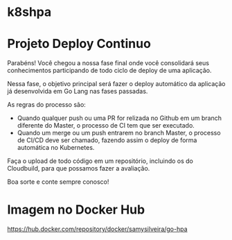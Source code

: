 # k8shpa
# Projeto Deploy Continuo
Parabéns! Você chegou a nossa fase final onde você consolidará seus conhecimentos participando de todo ciclo de deploy de uma aplicação.

Nessa fase, o objetivo principal será fazer o deploy automático da aplicação já desenvolvida em Go Lang nas fases passadas.

As regras do processo são:
- Quando qualquer push ou uma PR for relizada no Github em um branch diferente do Master, o processo de CI tem que ser executado.
- Quando um merge ou um push entrarem no branch Master, o processo de CI/CD deve ser chamado, fazendo assim o deploy de forma automática no Kubernetes.

Faça o upload de todo código em um repositório, incluindo os do Cloudbuild, para que possamos fazer a avaliação.

Boa sorte e conte sempre conosco!


# Imagem no Docker Hub
https://hub.docker.com/repository/docker/samysilveira/go-hpa

